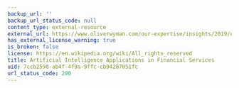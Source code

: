 ```yaml
---
backup_url: ''
backup_url_status_code: null
content_type: external-resource
external_url: https://www.oliverwyman.com/our-expertise/insights/2019/dec/artificial-intelligence-applications-in-financial-services.html
has_external_license_warning: true
is_broken: false
license: https://en.wikipedia.org/wiki/All_rights_reserved
title: Artificial Intelligence Applications in Financial Services
uid: 7ccb2598-ab4f-4f9a-9ffc-cb94287051fc
url_status_code: 200
---
```

